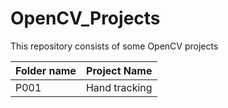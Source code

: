 # OpenCV_Projects
This repository consists of some OpenCV projects

| Folder name | Project Name |
|-------------|-----------------|
| P001 | Hand tracking |
